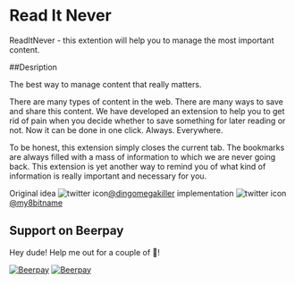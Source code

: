 Read It Never
===========

ReadItNever - this extention will help you to manage the most important content.

##Desription

The best way to manage content that really matters.

There are many types of content in the web. There are many ways to save and share this content. We have developed an extension to help you to get rid of pain when you decide whether to save something for later reading or not. Now it can be done in one click. Always. Everywhere.

To be honest, this extension simply closes the current tab. The bookmarks are always filled with a mass of information to which we are never going back. This extension is yet another way to remind you of what kind of information is really important and necessary for you.

Original idea ![twitter icon](https://twitter.com/favicons/favicon.ico)[@dingomegakiller](https://twitter.com/dingomegakiller) implementation ![twitter icon](https://twitter.com/favicons/favicon.ico)[@my8bitname](https://twitter.com/my8bitname)

## Support on Beerpay
Hey dude! Help me out for a couple of :beers:!

[![Beerpay](https://beerpay.io/my8bit/readitnever/badge.svg?style=beer-square)](https://beerpay.io/my8bit/readitnever)  [![Beerpay](https://beerpay.io/my8bit/readitnever/make-wish.svg?style=flat-square)](https://beerpay.io/my8bit/readitnever?focus=wish)